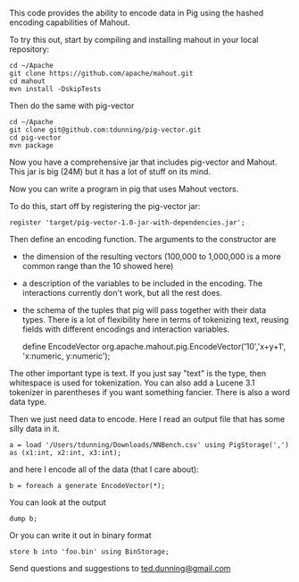 This code provides the ability to encode data in Pig using the hashed encoding capabilities of Mahout.

To try this out, start by compiling and installing mahout in your local repository:

    cd ~/Apache
    git clone https://github.com/apache/mahout.git
    cd mahout
    mvn install -DskipTests

Then do the same with pig-vector

    cd ~/Apache
    git clone git@github.com:tdunning/pig-vector.git
    cd pig-vector
    mvn package

Now you have a comprehensive jar that includes pig-vector and Mahout.  This jar is big (24M) but it has a lot of stuff on its mind.

Now you can write a program in pig that uses Mahout vectors.

To do this, start off by registering the pig-vector jar:

    register 'target/pig-vector-1.0-jar-with-dependencies.jar';

Then define an encoding function.  The arguments to the constructor are 

- the dimension of the resulting vectors (100,000 to 1,000,000 is a more common range than the 10 showed here)

- a description of the variables to be included in the encoding.    The interactions currently don't work, but all the rest does.

- the schema of the tuples that pig will pass together with their data types. There is a lot of flexibility here in terms of tokenizing text, reusing fields with different encodings and interaction variables. 

    define EncodeVector org.apache.mahout.pig.EncodeVector('10','x+y+1', 'x:numeric, y:numeric');

The other important type is text.  If you just say "text" is the type, then whitespace is used for tokenization.  You can also add a Lucene 3.1 tokenizer in parentheses if you want something fancier.  There is also a word data type.

Then we just need data to encode.  Here I read an output file that has some silly data in it.

    a = load '/Users/tdunning/Downloads/NNBench.csv' using PigStorage(',') as (x1:int, x2:int, x3:int);

and here I encode all of the data (that I care about):

    b = foreach a generate EncodeVector(*);

You can look at the output

    dump b;         

Or you can write it out in binary format

    store b into 'foo.bin' using BinStorage;

Send questions and suggestions to ted.dunning@gmail.com

